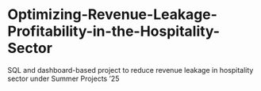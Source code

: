 # Optimizing-Revenue-Leakage-Profitability-in-the-Hospitality-Sector
SQL and dashboard-based project to reduce revenue leakage in hospitality sector under Summer Projects ’25
